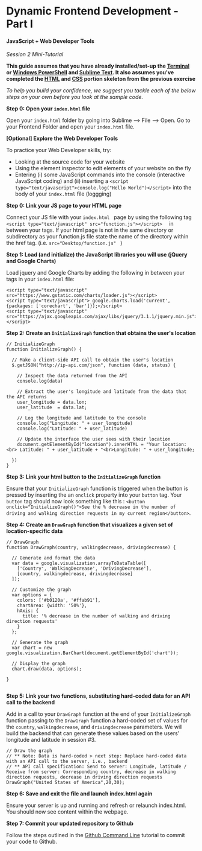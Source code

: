 # Dynamic Frontend Development - Part I 
#### JavaScript + Web Developer Tools

*Session 2 Mini-Tutorial*


**This guide assumes that you have already installed/set-up the [Terminal](/session1/setup_terminal.md) or [Windows PowerShell](/session1/setup_windows_powershell.md) and [Sublime Text](/session1/setup_sublime.md). It also assumes you've completed the [HTML](/session2/tutorial_html_webserver.md) and [CSS](/session2/tutorial_css.md) portion skeleton from the previous exercise**

*To help you build your confidence, we suggest you tackle each of the below steps on your own before you look at the sample code.*

**Step 0: Open your ```index.html``` file**

Open your  ```index.html``` folder by going into Sublime --> File --> Open. Go to your Frontend Folder and open your ```index.html``` file. 

**[Optional] Explore the Web Developer Tools**

To practice your Web Developer skills, try:
* Looking at the source code for your website
* Using the element inspector to edit elements of your website on the fly
* Entering (i) some JavaScript commands into the console (interactive JavaScript coding) and (ii) inserting a ```<script type="text/javascript">console.log("Hello World")</script>``` into the body of your ```index.html``` file (loggging)

**Step 0: Link your JS page to your HTML page**

Connect your JS file with your ```index.html ``` page by using the following  tag  ```<script type="text/javascript" src="function.js"></script>  ``` in between your <head> </head> tags. If your html page is not in the same directory or subdirectory as your function.js file state the name of the directory within the href tag. (i.e.  ```src="Desktop/function.js" ``` ) 


**Step 1: Load (and initialize) the JavaScript libraries you will use (jQuery and Google Charts)**

Load jquery and Google Charts by adding the following in between your <head> </head> tags in your ```index.html``` file:

```
<script type="text/javascript" src="https://www.gstatic.com/charts/loader.js"></script>
<script type="text/javascript"> google.charts.load('current', {packages: ['corechart', 'bar']});</script>
<script type="text/javascript" src="https://ajax.googleapis.com/ajax/libs/jquery/3.1.1/jquery.min.js"></script>

```

**Step 2: Create an ```InitializeGraph``` function that obtains the user's location**

```
// InitializeGraph
function InitializeGraph() {

  // Make a client-side API call to obtain the user's location
  $.getJSON("http://ip-api.com/json", function (data, status) {

    // Inspect the data returned from the API
    console.log(data)

    // Extract the user's longitude and latitude from the data that the API returns
    user_longitude = data.lon;
    user_latitude  = data.lat;

    // Log the longitude and latitude to the console
    console.log("Longitude: " + user_longitude)
    console.log("Latitude: " + user_latitude)
     
    // Update the interface the user sees with their location
    document.getElementById("location").innerHTML = "Your location:<br> Latitude: " + user_latitude + "<br>Longitude: " + user_longitude;

  })
}
```


**Step 3: Link your html button to the ```InitializeGraph``` function**

Ensure that your ```InitializeGraph``` function is triggered when the button is pressed by inserting the an ```onclick``` property into your ```button``` tag. Your ```button``` tag should now look something like this : ```<button onclick="InitializeGraph()">See the % decrease in the number of driving and walking direction requests in my current region</button>```.

**Step 4: Create an ```DrawGraph``` function that visualizes a given set of location-specific data**

```
// DrawGraph
function DrawGraph(country, walkingdecrease, drivingdecrease) {

  // Generate and format the data
  var data = google.visualization.arrayToDataTable([
    ['Country', 'WalkingDecrease', 'DrivingDecrease'],
    [country, walkingdecrease, drivingdecrease]
  ]);

  // Customize the graph
  var options = {
    colors: ['#b0120a', '#ffab91'],
    chartArea: {width: '50%'},
    hAxis: {
      title: '% decrease in the number of walking and driving direction requests'
    }
  };

  // Generate the graph
  var chart = new google.visualization.BarChart(document.getElementById('chart'));

  // Display the graph
  chart.draw(data, options);

}


```

**Step 5: Link your two functions, substituting hard-coded data for an API call to the backend**

Add in a call to your ```DrawGraph``` function at the end of your ```InitializeGraph``` function passing to the ```DrawGraph``` function a hard-coded set of values for the ```country```, ```walkingdecrease```, and ```drivingdecrease``` parameters. We will build the backend that can generate these values based on the users' longitude and latitude in session #3. 

```
// Draw the graph
// ** Note: Data is hard-coded > next step: Replace hard-coded data with an API call to the server, i.e., backend 
// ** API call specification: Send to server: Longitude, latitude / Receive from server: Corresponding country, decrease in walking direction requests, decrease in driving direction requests
DrawGraph("United States of America",20,30);
```

**Step 6: Save and exit the file and launch index.html again**

Ensure your server is up and running and refresh or relaunch index.html. You should now see content within the webpage.

**Step 7: Commit your updated repository to Github**

Follow the steps outlined in the [Github Command Line](/session1/tutorial_githubcommandline.md) tutorial to commit your code to Github. 

<br>